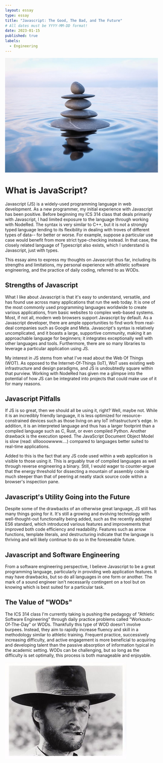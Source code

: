 ```yaml
---
layout: essay
type: essay
title: "Javascript: The Good, The Bad, and The Future"
# All dates must be YYYY-MM-DD format!
date: 2023-01-15
published: true
labels:
  - Engineering
---
```


![Water Stones](/img/essayPics/water_stones.jpeg)

# What is JavaScript?
Javascript (JS) is a widely-used programming language in web development.  As a new programmer, my initial experience with Javascript has been positive.  Before beginning my ICS 314 class that deals primarily with Javascript, I had limited exposure to the language through working with NodeRed.  The syntax is very similar to C++, but it is not a strongly typed language lending to its flexibility in dealing with troves of different types of data-- for better or worse.  For example, suppose a particular use case would benefit from more strict type-checking instead.  In that case, the closely related language of Typescript also exists, which I understand is Javascript, just with types.  

This essay aims to express my thoughts on Javascript thus far, including its strengths and limitations, my personal experience with athletic software engineering, and the practice of daily coding, referred to as WODs.

## Strengths of Javascript
What I like about Javascript is that it's easy to understand, versatile, and has found use across many applications that run the web today.  It is one of the most commonly used programming languages worldwide to create various applications, from basic websites to complex web-based systems.  Most, if not all, modern web browsers support Javascript by default.  As a Javascript developer, there are ample opportunities to find work from real-deal companies such as Google and Meta.  Javascript's syntax is relatively uncomplicated, and it boasts a large, supportive community, making it an approachable language for beginners; it integrates exceptionally well with other languages and tools.  Furthermore, there are so many libraries to leverage a particular application using JS.

My interest in JS stems from what I've read about the Web Of Things (WOT).  As opposed to the Internet-Of-Things (IoT), WoT uses existing web infrastructure and design paradigms, and JS is undoubtedly square within that purview.  Working with NodeRed has given me a glimpse into the potential of how JS can be integrated into projects that could make use of it for many reasons.

## Javascript Pitfalls
If JS is so great, then we should all be using it, right?  Well, maybe not.  While it is an incredibly friendly language, it is less optimized for resource-constrained devices such as those living on any IoT infrastructure's edge.  In addition, it is an interpreted language and thus has a larger footprint than a compiled language such as C, Rust, or even compiled Python.  Another drawback is the execution speed.  The JavaScript Document Object Model is slow (read: sllloooowwww....) compared to languages better suited to real-time applications.

Added to this is the fact that any JS code used within a web application is visible to those using it.  This is arguably true of compiled languages as well through reverse engineering a binary.  Still, I would wager to counter-argue that the energy threshold for dissecting a mountain of assembly code is much steeper than that of peering at neatly stack source code within a browser's inspection pane.

## Javascript's Utility Going into the Future
Despite some of the drawbacks of an otherwise great language, JS still has many things going for it.  It's still a growing and evolving technology with well-thought-out functionality being added, such as the recently adopted ES6 standard, which introduced various features and improvements that improved both code efficiency and readability.  Features such as arrow functions, template literals, and destructuring indicate that the language is thriving and will likely continue to do so in the foreseeable future.

## Javascript and Software Engineering
From a software engineering perspective, I believe Javascript to be a great programming language, particularly in providing web application features.  It may have drawbacks, but so do all languages in one form or another.  The mark of a sound engineer isn't necessarily contingent on a tool but on knowing which is best suited for a particular task.

## The Value of "WODs"
The ICS 314 class I'm currently taking is pushing the pedagogy of "Athletic Software Engineering" through daily practice problems called "Workouts-Of-The-Day" or WODs.  Thankfully this type of WOD doesn't involve burpees.  Instead, they aim to rapidly increase fluency and skill in a methodology similar to athletic training.  Frequent practice, successively increasing difficulty, and active engagement is more beneficial to acquiring and developing talent than the passive absorption of information typical in the academic setting.  WODs can be challenging, but so long as the difficulty is set optimally, this process is both manageable and enjoyable.

![The Good, The Bad, The Ugly](/img/essayPics/clint_eastwood_tgtbtu.jpg)
